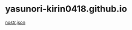 # yasunori-kirin0418.github.io

[nostr.json](https://yasunori-kirin0418.github.io/.well-known/nostr.json?name=yasunori)
